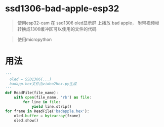 # ssd1306-bad-apple-esp32
> 使用esp32-cam 在 ssd1306 oled显示屏 上播放 bad apple， 附带视频帧转换成1306缓冲区可以使用的文件的代码

> 使用micropython

# 用法
```python
'''
  oled = SSD1306(...)
  badapp.hex文件由video2hex.py生成
'''
def ReadFile(file_name):
    with open(file_name, 'rb') as file:
        for line in file:
            yield line.strip()
for frame in ReadFile('badapple.hex'):
    oled.buffer = bytearray(frame)
    oled.show()
```
